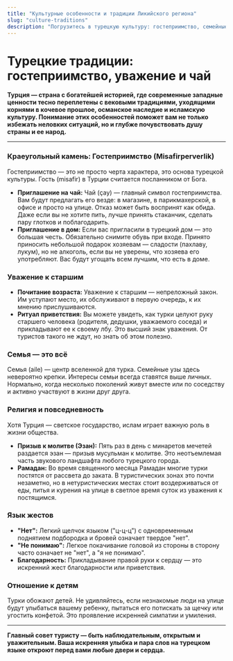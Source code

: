 ```yaml
---
title: "Культурные особенности и традиции Ликийского региона"
slug: "culture-traditions"
description: "Погрузитесь в турецкую культуру: гостеприимство, семейные ценности, чайные традиции, этикет на рынках и в мечетях. Узнайте, как вести себя, чтобы заслужить уважение местных жителей."
---
```

# Турецкие традиции: гостеприимство, уважение и чай

**Турция — страна с богатейшей историей, где современные западные ценности тесно переплетены с вековыми традициями, уходящими корнями в кочевое прошлое, османское наследие и исламскую культуру. Понимание этих особенностей поможет вам не только избежать неловких ситуаций, но и глубже почувствовать душу страны и ее народ.**

---

### Краеугольный камень: Гостеприимство (Misafirperverlik)

Гостеприимство — это не просто черта характера, это основа турецкой культуры. Гость (misafir) в Турции считается посланником от Бога.

-   **Приглашение на чай:** Чай (çay) — главный символ гостеприимства. Вам будут предлагать его везде: в магазине, в парикмахерской, в офисе и просто на улице. Отказ может быть воспринят как обида. Даже если вы не хотите пить, лучше принять стаканчик, сделать пару глотков и поблагодарить.
-   **Приглашение в дом:** Если вас пригласили в турецкий дом — это большая честь. Обязательно снимите обувь при входе. Принято приносить небольшой подарок хозяевам — сладости (пахлаву, лукум), но не алкоголь, если вы не уверены, что хозяева его употребляют. Вас будут угощать всем лучшим, что есть в доме.

### Уважение к старшим

-   **Почитание возраста:** Уважение к старшим — непреложный закон. Им уступают место, их обслуживают в первую очередь, к их мнению прислушиваются.
-   **Ритуал приветствия:** Вы можете увидеть, как турки целуют руку старшего человека (родителя, дедушки, уважаемого соседа) и прикладывают ее к своему лбу. Это высший знак уважения. От туристов такого не ждут, но знать об этом полезно.

### Семья — это всё

Семья (aile) — центр вселенной для турка. Семейные узы здесь невероятно крепки. Интересы семьи всегда ставятся выше личных. Нормально, когда несколько поколений живут вместе или по соседству и активно участвуют в жизни друг друга.

### Религия и повседневность

Хотя Турция — светское государство, ислам играет важную роль в жизни общества.

-   **Призыв к молитве (Эзан):** Пять раз в день с минаретов мечетей раздается эзан — призыв мусульман к молитве. Это неотъемлемая часть звукового ландшафта любого турецкого города.
-   **Рамадан:** Во время священного месяца Рамадан многие турки постятся от рассвета до заката. В туристических зонах это почти незаметно, но в нетуристических местах стоит воздерживаться от еды, питья и курения на улице в светлое время суток из уважения к постящимся.

### Язык жестов

-   **"Нет":** Легкий щелчок языком ("ц-ц-ц") с одновременным поднятием подбородка и бровей означает твердое "нет".
-   **"Не понимаю":** Легкое покачивание головой из стороны в сторону часто означает не "нет", а "я не понимаю".
-   **Благодарность:** Прикладывание правой руки к сердцу — это искренний жест благодарности или приветствия.

### Отношение к детям

Турки обожают детей. Не удивляйтесь, если незнакомые люди на улице будут улыбаться вашему ребенку, пытаться его потискать за щечку или угостить конфетой. Это проявление искренней симпатии и умиления.

---

**Главный совет туристу — быть наблюдательным, открытым и уважительным. Ваша искренняя улыбка и пара слов на турецком языке откроют перед вами любые двери и сердца.** 